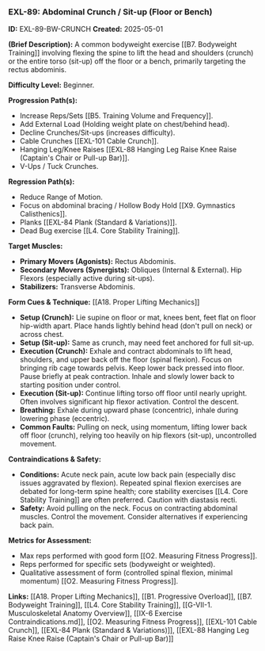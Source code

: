 ### **EXL-89: Abdominal Crunch / Sit-up (Floor or Bench)**

**ID:** EXL-89-BW-CRUNCH **Created:** 2025-05-01

**(Brief Description):** A common bodyweight exercise [[B7. Bodyweight Training]] involving flexing the spine to lift the head and shoulders (crunch) or the entire torso (sit-up) off the floor or a bench, primarily targeting the rectus abdominis.

**Difficulty Level:** Beginner.

**Progression Path(s):**

- Increase Reps/Sets [[B5. Training Volume and Frequency]].
- Add External Load (Holding weight plate on chest/behind head).
- Decline Crunches/Sit-ups (increases difficulty).
- Cable Crunches [[EXL-101 Cable Crunch]].
- Hanging Leg/Knee Raises [[EXL-88 Hanging Leg Raise  Knee Raise (Captain's Chair or Pull-up Bar)]].
- V-Ups / Tuck Crunches.

**Regression Path(s):**

- Reduce Range of Motion.
- Focus on abdominal bracing / Hollow Body Hold [[X9. Gymnastics  Calisthenics]].
- Planks [[EXL-84 Plank (Standard & Variations)]].
- Dead Bug exercise [[L4. Core Stability Training]].

**Target Muscles:**

- **Primary Movers (Agonists):** Rectus Abdominis.
- **Secondary Movers (Synergists):** Obliques (Internal & External). Hip Flexors (especially active during sit-ups).
- **Stabilizers:** Transverse Abdominis.

**Form Cues & Technique:** [[A18. Proper Lifting Mechanics]]

- **Setup (Crunch):** Lie supine on floor or mat, knees bent, feet flat on floor hip-width apart. Place hands lightly behind head (don't pull on neck) or across chest.
- **Setup (Sit-up):** Same as crunch, may need feet anchored for full sit-up.
- **Execution (Crunch):** Exhale and contract abdominals to lift head, shoulders, and upper back off the floor (spinal flexion). Focus on bringing rib cage towards pelvis. Keep lower back pressed into floor. Pause briefly at peak contraction. Inhale and slowly lower back to starting position under control.
- **Execution (Sit-up):** Continue lifting torso off floor until nearly upright. Often involves significant hip flexor activation. Control the descent.
- **Breathing:** Exhale during upward phase (concentric), inhale during lowering phase (eccentric).
- **Common Faults:** Pulling on neck, using momentum, lifting lower back off floor (crunch), relying too heavily on hip flexors (sit-up), uncontrolled movement.

**Contraindications & Safety:**

- **Conditions:** Acute neck pain, acute low back pain (especially disc issues aggravated by flexion). Repeated spinal flexion exercises are debated for long-term spine health; core stability exercises [[L4. Core Stability Training]] are often preferred. Caution with diastasis recti.
- **Safety:** Avoid pulling on the neck. Focus on contracting abdominal muscles. Control the movement. Consider alternatives if experiencing back pain.

**Metrics for Assessment:**

- Max reps performed with good form [[O2. Measuring Fitness Progress]].
- Reps performed for specific sets (bodyweight or weighted).
- Qualitative assessment of form (controlled spinal flexion, minimal momentum) [[O2. Measuring Fitness Progress]].

**Links:** [[A18. Proper Lifting Mechanics]], [[B1. Progressive Overload]], [[B7. Bodyweight Training]], [[L4. Core Stability Training]], [[G-VII-1. Musculoskeletal Anatomy Overview]], [[IX-6 Exercise Contraindications.md]], [[O2. Measuring Fitness Progress]], [[EXL-101 Cable Crunch]], [[EXL-84 Plank (Standard & Variations)]], [[EXL-88 Hanging Leg Raise  Knee Raise (Captain's Chair or Pull-up Bar)]]